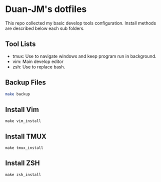 # Duan-JM's dotfiles

This repo collected my basic develop tools configuration. Install methods are
described below each sub folders.

## Tool Lists

- tmux: Use to navigate windows and keep program run in background.
- vim: Main develop editor
- zsh: Use to replace bash.

## Backup Files

```bash
make backup
```

## Install Vim

```
make vim_install
```

## Install TMUX

```
make tmux_install
```

## Install ZSH

```
make zsh_install
```
